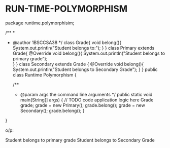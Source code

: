 # RUN-TIME-POLYMORPHISM
package runtime.polymorphisim;

/**
 *
 * @author 1BSCCSA38
 */
class Grade{
    void belong(){
        System.out.println("Student belongs to:");
    }
}
class Primary extends Grade{
    @Override
    void belong(){
        System.out.println("Student belongs to primary grade");        
    }
}
class Secondary extends Grade {
    @Override
    void belong(){
        System.out.println("Student belongs to Secondary Grade");
    }
}
public class Runtime Polymorphism {

    /**
     * @param args the command line arguments
     */
    public static void main(String[] args) {
        // TODO code application logic here
        Grade grade;
        grade = new Primary();
        grade.belong();
        grade = new Secondary();
        grade.belong();
    }
    
}

o/p:

Student belongs to primary grade
Student belongs to Secondary Grade
